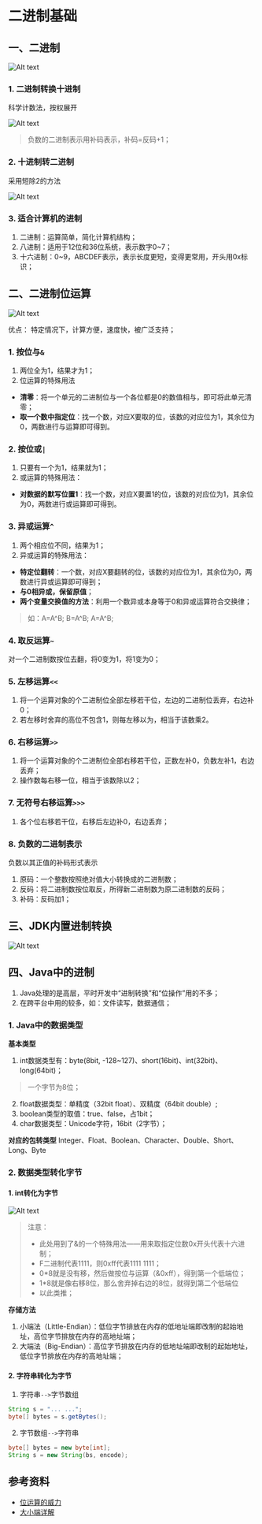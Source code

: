 # 二进制基础
## 一、二进制
![Alt text](./BinarySystem-1.png)

### 1. 二进制转换十进制
科学计数法，按权展开

![Alt text](./BinarySystem-2.png)

> 负数的二进制表示用补码表示，补码=反码+1；

### 2. 十进制转二进制
采用短除2的方法

![Alt text](./BinarySystem-3.png)

### 3. 适合计算机的进制
1. 二进制：运算简单，简化计算机结构；
2. 八进制：适用于12位和36位系统，表示数字0~7；
3. 十六进制：0~9，ABCDEF表示，表示长度更短，变得更常用，开头用0x标识；

## 二、二进制位运算
![Alt text](./BinarySystem-4.png)

优点： 特定情况下，计算方便，速度快，被广泛支持；
### 1. 按位与`&`
1. 两位全为1，结果才为1；
2. 位运算的特殊用法
- **清零**：将一个单元的二进制位与一个各位都是0的数值相与，即可将此单元清零；
- **取一个数中指定位**：找一个数，对应X要取的位，该数的对应位为1，其余位为0，两数进行与运算即可得到。

### 2. 按位或`|`
1. 只要有一个为1，结果就为1；
2. 或运算的特殊用法：
- **对数据的默写位置1**：找一个数，对应X要置1的位，该数的对应位为1，其余位为0，两数进行或运算即可得到。

### 3. 异或运算`^`
1. 两个相应位不同，结果为1；
2. 异或运算的特殊用法：
- **特定位翻转**：一个数，对应X要翻转的位，该数的对应位为1，其余位为0，两数进行异或运算即可得到；
- **与0相异或，保留原值**；
- **两个变量交换值的方法**：利用一个数异或本身等于0和异或运算符合交换律；
> 如：A=A^B; B=A^B; A=A^B;

### 4. 取反运算`~`
对一个二进制数按位去翻，将0变为1，将1变为0；

### 5. 左移运算`<<`
1. 将一个运算对象的个二进制位全部左移若干位，左边的二进制位丢弃，右边补0；
2. 若左移时舍弃的高位不包含1，则每左移以为，相当于该数乘2。

### 6. 右移运算`>>`
1. 将一个运算对象的个二进制位全部右移若干位，正数左补0，负数左补1，右边丢弃；
2. 操作数每右移一位，相当于该数除以2；

### 7. 无符号右移运算`>>>`
1. 各个位右移若干位，右移后左边补0，右边丢弃；


### 8. 负数的二进制表示
负数以其正值的补码形式表示
1. 原码：一个整数按照绝对值大小转换成的二进制数；
2. 反码：将二进制数按位取反，所得新二进制数为原二进制数的反码；
3. 补码：反码加1；

## 三、JDK内置进制转换
![Alt text](./BinarySystem-5.png)

## 四、Java中的进制
1. Java处理的是高层，平时开发中“进制转换”和“位操作”用的不多；
2. 在跨平台中用的较多，如：文件读写，数据通信；
### 1. Java中的数据类型
**基本类型**
1. int数据类型有：byte(8bit, -128~127)、short(16bit)、int(32bit)、long(64bit)；
> 一个字节为8位；

2. float数据类型：单精度（32bit float）、双精度（64bit double）;
3. boolean类型的取值：true、false，占1bit；
4. char数据类型：Unicode字符，16bit（2字节）；

**对应的包转类型**
Integer、Float、Boolean、Character、Double、Short、Long、Byte

### 2. 数据类型转化字节
#### 1. int转化为字节
![Alt text](./BinarySystem-6.png)
> 注意：
> - 此处用到了&的一个特殊用法——用来取指定位数0x开头代表十六进制；
> - F二进制代表1111，则0xff代表1111 1111；
> - 0*8就是没有移，然后做按位与运算（&0xff），得到第一个低端位；
> - 1*8就是像右移8位，那么舍弃掉右边的8位，就得到第二个低端位
> - 以此类推；

**存储方法**
1. 小端法（Little-Endian）：低位字节排放在内存的低地址端即改制的起始地址，高位字节排放在内存的高地址端；
2. 大端法（Big-Endian）：高位字节排放在内存的低地址端即改制的起始地址，低位字节排放在内存的高地址端；

#### 2. 字符串转化为字节
1. 字符串`-->`字节数组
``` java
String s = "... ...";
byte[] bytes = s.getBytes();
```
2. 字节数组`-->`字符串
``` java
byte[] bytes = new byte[int];
String s = new String(bs, encode);
```

## 参考资料
- [位运算的威力](http://blog.csdn.net/iukey/article/details/7195265)
- [大小端详解](http://blog.csdn.net/zhaoshuzhaoshu/article/details/37600857)